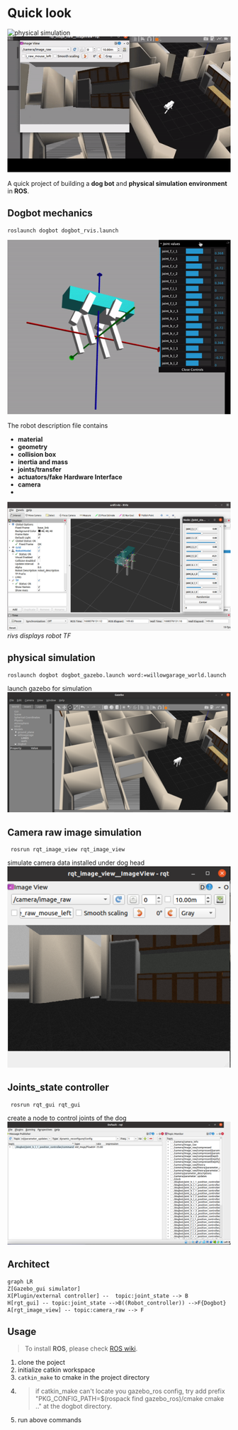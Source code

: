 
# Quick look


![physical simulation](/doc/ezgif-5-0ebe57dec0.gif)
![physical simulation2](/doc/ezgif-5-da58cfe1e0.gif)

A quick project of building a **dog bot** and **physical simulation environment** in **ROS**.
## Dogbot mechanics

    roslaunch dogbot dogbot_rvis.launch
    
![node joints test](/doc/ezgif-2-4d830865b7.gif)

The robot description file contains
 - **material**
 - **geometry**
 - **collision box**
 - **inertia and mass**
 - **joints/transfer**
 - **actuators/fake Hardware Interface**
 - **camera**
 - 
![rivs displays robot TF](/doc/WechatIMG37.jpeg)
*rivs displays robot TF*<br/>

 ## physical simulation

    roslaunch dogbot dogbot_gazebo.launch word:=willowgarage_world.launch
  
launch gazebo for simulation 
![alt text](/doc/WechatIMG38.png)
  
## Camera raw image simulation
     rosrun rqt_image_view rqt_image_view
simulate camera data installed under dog head
![alt text](/doc/WechatIMG39.png)


## Joints_state controller
     rosrun rqt_gui rqt_gui
create a node to control joints of the dog 
![alt text](/doc/WechatIMG40.png)

## Architect
```mermaid
graph LR
Z[Gazebo_gui simulator]
X[Plugin/external controller] --  topic:joint_state --> B
H[rgt_gui] -- topic:joint_state -->B((Robot_controller)) -->F{Dogbot}
A[rgt_image_view] -- topic:camera_raw --> F
```
## Usage


> To install **ROS**, please check [ROS wiki](https://wiki.ros.org/ROS/Installation).



 1. clone the poject
 2. initialize catkin workspace
 3.  `catkin_make` to cmake in the project directory
 4. >if catkin_make can't locate you gazebo_ros config, try add prefix "PKG_CONFIG_PATH=$(rospack find gazebo_ros)/cmake cmake .." at the dogbot directory.
 5. run above commands
